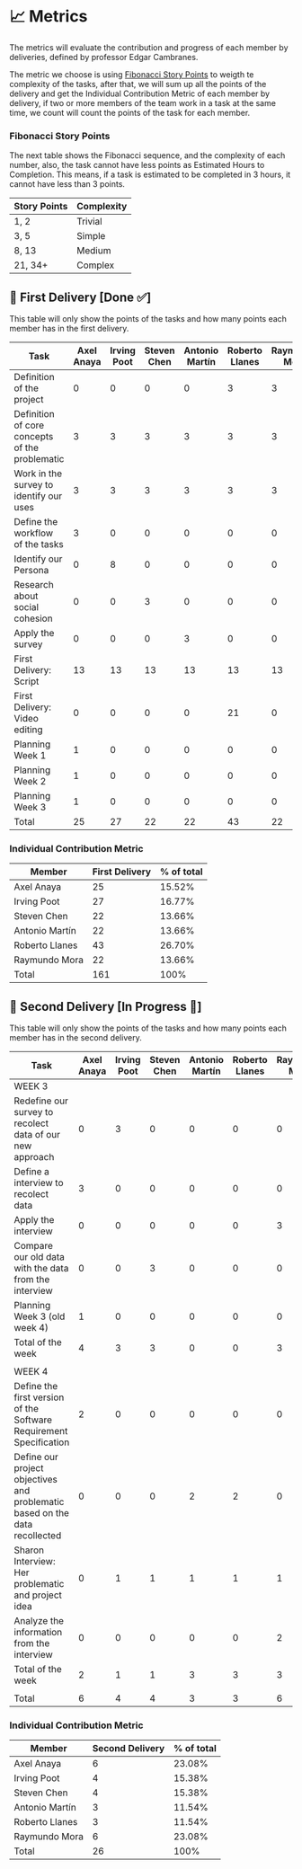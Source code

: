 # 📈 Metrics

The metrics will evaluate the contribution and progress of each member by deliveries, defined by professor Edgar Cambranes.

The metric we choose is using [Fibonacci Story Points](https://help.ducalis.io/knowledge-base/story-points-how-fibonacci-sequence-works-for-agile-estimation/) to weigth te complexity of the tasks, after that, we will sum up all the points of the delivery and get the Individual Contribution Metric of each member by delivery, if two or more members of the team work in a task at the same time, we count will count the points of the task for each member.

### Fibonacci Story Points

The next table shows the Fibonacci sequence, and the complexity of each number, also, the task cannot have less points as Estimated Hours to Completion. This means, if a task is estimated to be completed in 3 hours, it cannot have less than 3 points.

| Story Points | Complexity |
| ------------ | ---------- |
| 1, 2         | Trivial    |
| 3, 5         | Simple     |
| 8, 13        | Medium     |
| 21, 34+      | Complex    |

## 📝 First Delivery [Done ✅]

This table will only show the points of the tasks and how many points each member has in the first delivery.

| Task                                           | Axel Anaya | Irving Poot | Steven Chen | Antonio Martín | Roberto Llanes | Raymundo Mora |
| ---------------------------------------------- | ---------- | ----------- | ----------- | -------------- | -------------- | ------------- |
| Definition of the project                      | 0          | 0           | 0           | 0              | 3              | 3             |
| Definition of core concepts of the problematic | 3          | 3           | 3           | 3              | 3              | 3             |
| Work in the survey to identify our uses        | 3          | 3           | 3           | 3              | 3              | 3             |
| Define the workflow of the tasks               | 3          | 0           | 0           | 0              | 0              | 0             |
| Identify our Persona                           | 0          | 8           | 0           | 0              | 0              | 0             |
| Research about social cohesion                 | 0          | 0           | 3           | 0              | 0              | 0             |
| Apply the survey                               | 0          | 0           | 0           | 3              | 0              | 0             |
| First Delivery: Script                         | 13         | 13          | 13          | 13             | 13             | 13            |
| First Delivery: Video editing                  | 0          | 0           | 0           | 0              | 21             | 0             |
| Planning Week 1                                | 1          | 0           | 0           | 0              | 0              | 0             |
| Planning Week 2                                | 1          | 0           | 0           | 0              | 0              | 0             |
| Planning Week 3                                | 1          | 0           | 0           | 0              | 0              | 0             |
| Total                                          | 25         | 27          | 22          | 22             | 43             | 22            |

### Individual Contribution Metric

| Member         | First Delivery | % of total |
| -------------- | -------------- | ---------- |
| Axel Anaya     | 25             | 15.52%     |
| Irving Poot    | 27             | 16.77%     |
| Steven Chen    | 22             | 13.66%     |
| Antonio Martín | 22             | 13.66%     |
| Roberto Llanes | 43             | 26.70%     |
| Raymundo Mora  | 22             | 13.66%     |
| Total          | 161            | 100%       |

## 📝 Second Delivery [In Progress 🚧]

This table will only show the points of the tasks and how many points each member has in the second delivery.

| Task                                                                        | Axel Anaya | Irving Poot | Steven Chen | Antonio Martín | Roberto Llanes | Raymundo Mora |                |
| --------------------------------------------------------------------------- | ---------- | ----------- | ----------- | -------------- | -------------- | ------------- | -------------- |
| WEEK 3                                                                      |            |             |             |                |                |               | STATUS         |
| Redefine our survey to recolect data of our new approach                    | 0          | 3           | 0           | 0              | 0              | 0             | 🚧 In Progress |
| Define a interview to recolect data                                         | 3          | 0           | 0           | 0              | 0              | 0             | ✅ Done        |
| Apply the interview                                                         | 0          | 0           | 0           | 0              | 0              | 3             | ✅ Done        |
| Compare our old data with the data from the interview                       | 0          | 0           | 3           | 0              | 0              | 0             | ✅ Done        |
| Planning Week 3 (old week 4)                                                | 1          | 0           | 0           | 0              | 0              | 0             | ✅ Done        |
| Total of the week                                                           | 4          | 3           | 3           | 0              | 0              | 3             |                |
|                                                                             |            |             |             |                |                |               |                |
| WEEK 4                                                                      |            |             |             |                |                |               | STATUS         |
| Define the first version of the Software Requirement Specification          | 2          | 0           | 0           | 0              | 0              | 0             | 📝 To Do       |
| Define our project objectives and problematic based on the data recollected | 0          | 0           | 0           | 2              | 2              | 0             | 📝 To Do       |
| Sharon Interview: Her problematic and project idea                          | 0          | 1           | 1           | 1              | 1              | 1             | Backlog        |
| Analyze the information from the interview                                  | 0          | 0           | 0           | 0              | 0              | 2             | 🚧 In Progress |
| Total of the week                                                           | 2          | 1           | 1           | 3              | 3              | 3             |                |
|                                                                             |            |             |             |                |                |               |                |
| Total                                                                       | 6          | 4           | 4           | 3              | 3              | 6             |

### Individual Contribution Metric

| Member         | Second Delivery | % of total |
| -------------- | --------------- | ---------- |
| Axel Anaya     | 6               | 23.08%     |
| Irving Poot    | 4               | 15.38%     |
| Steven Chen    | 4               | 15.38%     |
| Antonio Martín | 3               | 11.54%     |
| Roberto Llanes | 3               | 11.54%     |
| Raymundo Mora  | 6               | 23.08%     |
| Total          | 26              | 100%       |
